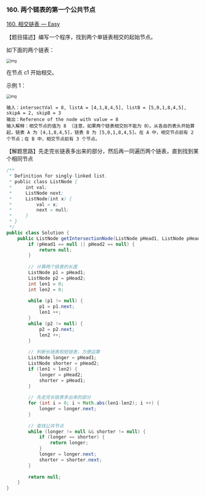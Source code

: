 ### 160. 两个链表的第一个公共节点

[160. 相交链表 — Easy](https://leetcode-cn.com/problems/intersection-of-two-linked-lists/)

【题目描述】编写一个程序，找到两个单链表相交的起始节点。

如下面的两个链表：

<img src="https://assets.leetcode-cn.com/aliyun-lc-upload/uploads/2018/12/14/160_statement.png" alt="img" style="zoom:67%;" />

在节点 c1 开始相交。

示例 1：

<img src="https://assets.leetcode-cn.com/aliyun-lc-upload/uploads/2018/12/14/160_example_1.png" alt="img" style="zoom:67%;" />

```
输入：intersectVal = 8, listA = [4,1,8,4,5], listB = [5,0,1,8,4,5], skipA = 2, skipB = 3
输出：Reference of the node with value = 8
输入解释：相交节点的值为 8 （注意，如果两个链表相交则不能为 0）。从各自的表头开始算起，链表 A 为 [4,1,8,4,5]，链表 B 为 [5,0,1,8,4,5]。在 A 中，相交节点前有 2 个节点；在 B 中，相交节点前有 3 个节点。
```

【解题思路】先走完长链表多出来的部分，然后再一同遍历两个链表，直到找到某个相同节点

```java
/**
 * Definition for singly-linked list.
 * public class ListNode {
 *     int val;
 *     ListNode next;
 *     ListNode(int x) {
 *         val = x;
 *         next = null;
 *     }
 * }
 */
public class Solution {
    public ListNode getIntersectionNode(ListNode pHead1, ListNode pHead2) {
        if (pHead1 == null || pHead2 == null) {
            return null;
        }
        
        // 计算两个链表的长度
        ListNode p1 = pHead1;
        ListNode p2 = pHead2;
        int len1 = 0;
        int len2 = 0;
        
        while (p1 != null) {
            p1 = p1.next;
            len1 ++;
        }
        while (p2 != null) {
            p2 = p2.next;
            len2 ++;
        }
        
        // 判断长链表和短链表，方便运算
        ListNode longer = pHead1;
        ListNode shorter = pHead2;
        if (len1 < len2) {
            longer = pHead2;
            shorter = pHead1;
        }
        
        // 先走完长链表多出来的部分
        for (int i = 0; i < Math.abs(len1-len2); i ++) {
            longer = longer.next;
        }
        
        // 查找公共节点
        while (longer != null && shorter != null) {
            if (longer == shorter) {
                return longer;
            }
            longer = longer.next;
            shorter = shorter.next;
        }
        
        return null;
    }
}
```

